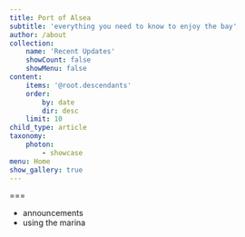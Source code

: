 ```yaml
---
title: Port of Alsea 
subtitle: 'everything you need to know to enjoy the bay'
author: /about
collection:
    name: 'Recent Updates'
    showCount: false
    showMenu: false
content:
    items: '@root.descendants'
    order:
        by: date
        dir: desc
    limit: 10
child_type: article
taxonomy:
    photon:
        - showcase
menu: Home
show_gallery: true
---
```


===

- announcements
- using the marina

